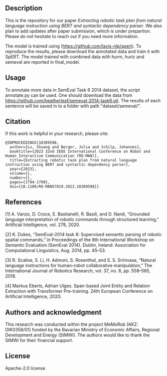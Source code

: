 ## Description
This is the repository for our paper *Extracting robotic task plan from natural language instruction using BERT and syntactic dependency parser*. 
We also plan to add updates after paper submission, which is under prepartion. 
Please do not hesitate to reach out if you need more information.

The model is trained using (https://github.com/lavis-nlp/spert).
To reproduce the results, please download the annotated data and train it with SpERT.
The model trained with combined data with hurm, huric and semeval are reported in final_model.

## Usage
To annotate more data in SemEval Task 6 2014 dataset, the script annotate.py can be used. 
One should download the data from https://github.com/heatherleaf/semeval-2014-task6.git. 
The results of each sentence will be saved in to a folder with path "dataset/semeval/".

## Citation 
If this work is helpful in your research, please cite:
```
@INPROCEEDINGS{10309598,
  author={Lu, Shuang and Berger, Julia and Schilp, Johannes},
  booktitle={2023 32nd IEEE International Conference on Robot and Human Interactive Communication (RO-MAN)}, 
  title={Extracting robotic task plan from natural language instruction using BERT and syntactic dependency parser}, 
  year={2023},
  volume={},
  number={},
  pages={1794-1799},
  doi={10.1109/RO-MAN57019.2023.10309598}}
```

## References
<a id="1">[1]</a> 
A. Vanzo, D. Croce, E. Bastianelli, R. Basili, and D. Nardi,
“Grounded language interpretation of robotic commands through
structured learning,” Artificial Intelligence, vol. 278, 2020.

<a id="2">[2]</a> 
K. Dukes, “SemEval-2014 task 6: Supervised semantic parsing of
robotic spatial commands,” in Proceedings of the 8th International
Workshop on Semantic Evaluation (SemEval 2014). Dublin, Ireland: Association for Computational Linguistics, Aug. 2014, pp. 45–53.

<a id="3">[3]</a> 
R. Scalise, S. Li, H. Admoni, S. Rosenthal, and S. S. Srinivasa, “Natural
language instructions for human–robot collaborative manipulation,”
The International Journal of Robotics Research, vol. 37, no. 6, pp.
558–565, 2018.

<a id="4">[4]</a> 
Markus Eberts, Adrian Ulges. Span-based Joint Entity and Relation Extraction with Transformer Pre-training. 24th European Conference on Artificial Intelligence, 2020.
## Authors and acknowledgment
This research was conducted within the project MeMoRob (AKZ: DIK0358/01) funded by the Bavarian Ministry
of Economic Affairs, Regional Development and Energy
(StMWi). The authors would like to thank the StMWi for
their financial support.

## License
Apache-2.0 license

